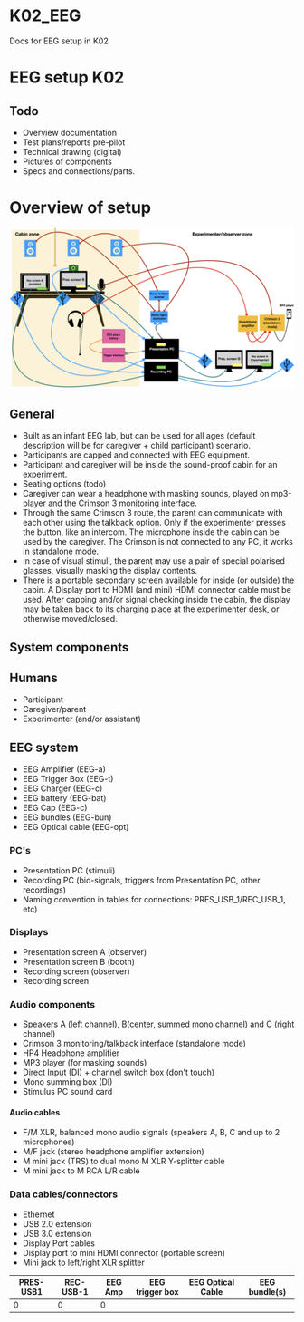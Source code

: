 # K02_EEG
Docs for EEG setup in K02

# EEG setup K02

## Todo

- Overview documentation
- Test plans/reports pre-pilot
- Technical drawing (digital)
- Pictures of components
- Specs and connections/parts.


# Overview of setup
![image info](https://github.com/UiL-OTS-labs/K02_EEG/blob/main/baby-eeg/baby-eeg.001.png)

## General

- Built as an infant EEG lab, but can be used for all ages (default description will be for caregiver + child participant) scenario.
- Participants are capped and connected with EEG equipment.
- Participant and caregiver will be inside the sound-proof cabin for an experiment. 
- Seating options (todo)
- Caregiver can wear a headphone with masking sounds, played on mp3-player and the Crimson 3 monitoring interface.
- Through the same Crimson 3 route, the parent can communicate with each other using the talkback option. Only if the experimenter presses the button, like an intercom. The microphone inside the cabin can be used by the caregiver. The Crimson is not connected to any PC, it works in standalone mode.
- In case of visual stimuli, the parent may use a pair of special polarised glasses, visually masking the display contents.
- There is a portable secondary screen available for inside (or outside) the cabin. A Display port to HDMI (and mini) HDMI connector cable must be used. After capping and/or signal checking inside the cabin, the display may be taken back to its charging place at the experimenter desk, or otherwise moved/closed.  


## System components

## Humans
- Participant
- Caregiver/parent
- Experimenter (and/or assistant)

## EEG system
- EEG Amplifier (EEG-a)
- EEG Trigger Box (EEG-t)
- EEG Charger (EEG-c)
- EEG battery (EEG-bat)
- EEG Cap (EEG-c)
- EEG bundles (EEG-bun)
- EEG Optical cable (EEG-opt)

### PC's
- Presentation PC (stimuli)
- Recording PC (bio-signals, triggers from Presentation PC, other recordings)
- Naming convention in tables for connections: PRES_USB_1/REC_USB_1, etc)

### Displays
- Presentation screen A (observer)
- Presentation screen B (booth)
- Recording screen (observer)
- Recording screen

### Audio components
- Speakers A (left channel), B(center, summed mono channel) and C (right channel)
- Crimson 3 monitoring/talkback interface (standalone mode)
- HP4 Headphone amplifier
- MP3 player (for masking sounds)
- Direct Input (DI) + channel switch box (don't touch)
- Mono summing box (DI)
- Stimulus PC sound card
	
#### Audio cables
- F/M XLR, balanced mono audio signals (speakers A, B, C and up to 2 microphones)
- M/F jack (stereo headphone amplifier extension)
- M mini jack (TRS) to dual mono M XLR Y-splitter cable
- M mini jack to M RCA L/R cable 

### Data cables/connectors
- Ethernet
- USB 2.0 extension
- USB 3.0 extension
- Display Port cables
- Display port to mini HDMI connector (portable screen)
- Mini jack to left/right XLR splitter
	

PRES-USB1 | REC-USB-1 | EEG Amp | EEG trigger box | EEG Optical Cable | EEG bundle(s) | 
----------|-----------|---------|-----------------|-------------------|---------------| 
0         | 0         | 0       |                 |                   |               |
